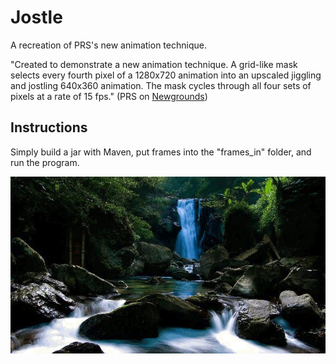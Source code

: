 # Jostle
A recreation of PRS's new animation technique.

"Created to demonstrate a new animation technique. A grid-like mask selects every fourth pixel of a 1280x720 animation into an upscaled jiggling and jostling 640x360 animation. The mask cycles through all four sets of pixels at a rate of 15 fps." (PRS on [Newgrounds](https://www.newgrounds.com/portal/view/762970))

## Instructions

Simply build a jar with Maven, put frames into the "frames_in" folder, and run the program.

![Demo](https://raw.githubusercontent.com/dme6/Jostle/main/github/demo2.gif)
